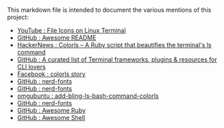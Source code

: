 
This markdown file is intended to document the various mentions of this project:


- [YouTube : File Icons on Linux Terminal](https://m.youtube.com/watch?v=NESi45Q2mHg)
- [GitHub : Awesome README](https://github.com/matiassingers/awesome-readme)
- [HackerNews : Colorls – A Ruby script that beautifies the terminal's ls command](https://news.ycombinator.com/item?id=14717341)
- [GitHub : A curated list of Terminal frameworks, plugins & resources for CLI lovers](https://github.com/k4m4/terminals-are-sexy)
- [Facebook : colorls story](https://m.facebook.com/story.php?story_fbid=1972265916349994&id=1884586571784596)
- [GitHub : nerd-fonts](https://openruby.com/pages/98288680-colorls-a-ruby-script-that-beautifies-the-terminals-ls)
- [GitHub : nerd-fonts](https://openruby.com/pages/98079215-athityakumar-slash-colorls-a-ruby-script-that-beautifies-the)
- [omgubuntu : add-bling-ls-bash-command-colorls](http://www.omgubuntu.co.uk/2017/07/add-bling-ls-bash-command-colorls)
- [GitHub : nerd-fonts](https://github.com/ryanoasis/nerd-fonts/wiki/Real-World-Mentions-&-Usage-(Sightings))
- [GitHub : Awesome Ruby](https://github.com/markets/awesome-ruby)
- [GitHub : Awesome Shell](https://github.com/uhub/awesome-shell)


